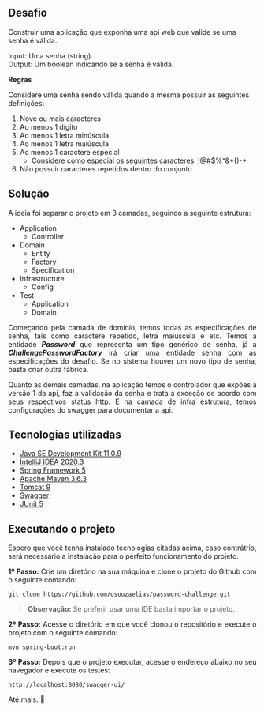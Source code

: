 ## Desafio

Construir uma aplicação que exponha uma api web que valide se uma senha é válida.

Input: Uma senha (string).<br>
Output: Um boolean indicando se a senha é válida.

**Regras**

Considere uma senha sendo válida quando a mesma possuir as seguintes definições:

1. Nove ou mais caracteres
2. Ao menos 1 dígito
3. Ao menos 1 letra minúscula
4. Ao menos 1 letra maiúscula
5. Ao menos 1 caractere especial
   - Considere como especial os seguintes caracteres: !@#$%^&*()-+
7. Não possuir caracteres repetidos dentro do conjunto


## Solução

A ideia foi separar o projeto em 3 camadas, seguindo a seguinte estrutura: 

+ Application
  + Controller
+ Domain
  + Entity
  + Factory
  + Specification
+ Infrastructure
  + Config
+ Test
  + Application
  + Domain
  
<p align="justify">
  Começando pela camada de domínio, temos todas as especificações de senha, tais como
  caractere repetido, letra maiuscula e etc. Temos a entidade <strong><i>Password</i></strong> 
  que representa um tipo genérico de senha, já a <i><strong>ChallengePasswordFactory</strong></i>
  irá criar uma entidade senha com as especificações do desafio. Se no sistema houver 
  um novo tipo de senha, basta criar outra fábrica.
</p>


<p align="justify">
  Quanto as demais camadas, na aplicação temos o controlador que expões a versão 1 da api,
  faz a validação da senha e trata a exceção de acordo com seus respectivos status http.
  E na camada de infra estrutura, temos configurações do swagger para documentar a api.
</p>

## Tecnologias utilizadas

- [Java SE Development Kit 11.0.9](https://www.oracle.com/br/java/technologies/javase-jdk11-downloads.html)
- [IntelliJ IDEA 2020.3](https://www.jetbrains.com/pt-br/idea/)
- [Spring Framework 5](https://spring.io/)
- [Apache Maven 3.6.3](https://maven.apache.org/download.cgi)
- [Tomcat 9](https://tomcat.apache.org/download-90.cgi)
- [Swagger](https://swagger.io/)
- [JUnit 5](https://junit.org/junit5/)

## Executando o projeto

<p align="justify">
Espero que você tenha instalado tecnologias citadas acima, caso contrátrio, será necessário a instalação para o 
perfeito funcionamento do projeto.
</p>

<p align="justify">
<strong>1º Passo:</strong> Crie um diretório na sua máquina e clone o projeto do Github com o seguinte comando:

```shell
git clone https://github.com/osouzaelias/password-challenge.git
```
</p>

> **Observação:** Se preferir usar uma IDE basta importar o projeto.

<p align="justify">
<strong>2º Passo:</strong> Acesse o diretório em que você clonou o repositório e execute o projeto com o 
seguinte comando:

```shell
mvn spring-boot:run
```
</p>

<p align="justify">
<strong>3º Passo:</strong> Depois que o projeto executar, acesse o endereço abaixo no seu navegador e 
execute os testes:

```shell
http://localhost:8080/swagger-ui/
```
</p>

Até mais. :vulcan_salute:
